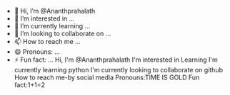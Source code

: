 - 👋 Hi, I’m @Ananthprahalath
- 👀 I’m interested in ...
- 🌱 I’m currently learning ...
- 💞️ I’m looking to collaborate on ...
- 📫 How to reach me ...
- 😄 Pronouns: ...
- ⚡ Fun fact: ...
Hi, I'm @Ananthprahalath
I'm interested in Learning
I'm currently learning python
I'm currently looking to collaborate on github
How to reach me-by social media
Pronouns:TIME IS GOLD
Fun fact:1+1=2
<!---
Ananthprahalath/Ananthprahalath is a ✨ special ✨ repository because its `README.md` (this file) appears on your GitHub profile.
You can click the Preview link to take a look at your changes.
--->
